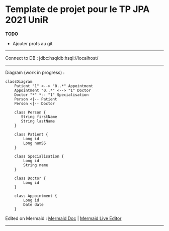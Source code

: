 # Template de projet pour le TP JPA 2021 UniR

**TODO**
- Ajouter profs au git

---

Connect to DB :
jdbc:hsqldb:hsql://localhost/

---

Diagram (work in progress) :

```mermaid
classDiagram
    Patient "1" <--> "0..*" Appointment  
    Appointment "0..*" <--> "1" Doctor
    Doctor "*" *-- "1" Specialisation
    Person <|-- Patient
    Person <|-- Doctor

    class Person {
       String firstName    
       String lastName
    }

    class Patient {
        Long id
        Long numSS
    }

    class Specialisation {
        Long id
        String name
    }

    class Doctor {
        Long id
    }

    class Appointment {
        Long id
        Date date
    }

```

Edited on Mermaid :
[Mermaid Doc](https://mermaid-js.github.io/mermaid/#/classDiagram)  | 
[Mermaid Live Editor](https://mermaid.live)

---
